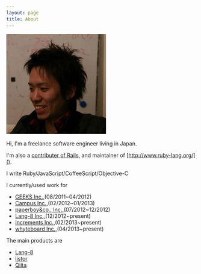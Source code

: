 ```yaml
---
layout: page
title: About
---
```


![](/images/about/takehiro_adachi.jpg)

Hi, I'm a freelance software engineer living in Japan.

I'm also a [contributer of Rails](http://contributors.rubyonrails.org/contributors/takehiro-adachi/commits), and maintainer of [http://www.ruby-lang.org/]().

I write Ruby/JavaScript/CoffeeScript/Objective-C

I currently/used work for

- [GEEKS Inc.,](http://www.geeks.ne.jp/)(08/2011~04/2012)
- [Campus Inc.,](http://campus-inc.org/)(02/2012~01/2013)
- [paperboy&co., Inc.,](http://www.paperboy.co.jp/)(07/2012~12/2012)
- [Lang-8 Inc.,](http://lang-8.jp/)(12/2012~present)
- [Increments Inc.,](http://increments.co.jp/)(02/2013~present)
- [whyteboard Inc.,](http://whyteboard.co.jp/)(04/2013~present)

The main products are

- [Lang-8](http://lang-8.com/)
- [listor](http://listor.jp/)
- [Qiita](http://qiita.com/)
